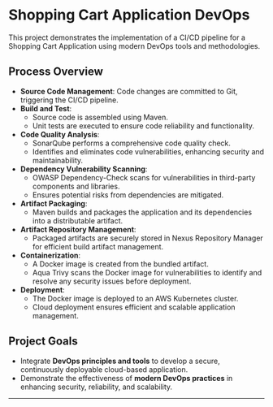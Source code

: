 # Shopping Cart Application DevOps

This project demonstrates the implementation of a CI/CD pipeline for a Shopping Cart Application using modern DevOps tools and methodologies.

## **Process Overview**
- **Source Code Management**: Code changes are committed to Git, triggering the CI/CD pipeline.
- **Build and Test**:
  - Source code is assembled using Maven.
  - Unit tests are executed to ensure code reliability and functionality.
- **Code Quality Analysis**:
  - SonarQube performs a comprehensive code quality check.
  - Identifies and eliminates code vulnerabilities, enhancing security and maintainability.
- **Dependency Vulnerability Scanning**:
  - OWASP Dependency-Check scans for vulnerabilities in third-party components and libraries.
  - Ensures potential risks from dependencies are mitigated.
- **Artifact Packaging**:
  - Maven builds and packages the application and its dependencies into a distributable artifact.
- **Artifact Repository Management**:
  - Packaged artifacts are securely stored in Nexus Repository Manager for efficient build artifact management.
- **Containerization**:
  - A Docker image is created from the bundled artifact.
  - Aqua Trivy scans the Docker image for vulnerabilities to identify and resolve any security issues before deployment.
- **Deployment**:
  - The Docker image is deployed to an AWS Kubernetes cluster.
  - Cloud deployment ensures efficient and scalable application management.

## **Project Goals**
- Integrate **DevOps principles and tools** to develop a secure, continuously deployable cloud-based application.
- Demonstrate the effectiveness of **modern DevOps practices** in enhancing security, reliability, and scalability.

---

